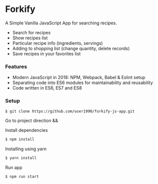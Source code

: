 # Forkify

A Simple Vanilla JavaScript App for searching recipes.

- Search for recipes
- Show recipes list
- Particular recipe info (ingredients, servings)
- Adding to shopping list (change quantity, delete records)
- Save recipes in your favorites list

### Features

* Modern JavaScript in 2018: NPM, Webpack, Babel & Eslint setup
* Separating code into ES6 modules for maintainability and reusability
* Code written in ES6, ES7 and ES8

### Setup

```bash
$ git clone https://github.com/user1990/forkify-js-app.git
```

Go to project direction &&

Install dependencies

```bash
$ npm install
```

Installing using yarn

```bash
$ yarn install
```

Run app

```bash
$ npm run start
```
